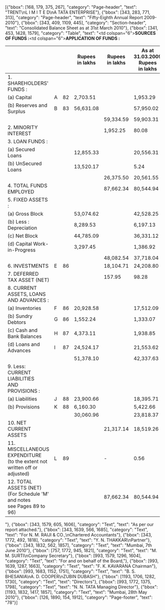 [{"bbox": [168, 179, 375, 267], "category": "Page-header", "text": "TRENT\nL I M I T E D\nA TATA ENTERPRISE"}, {"bbox": [343, 283, 771, 313], "category": "Page-header", "text": "Fifty-Eighth Annual Report 2009-2010"}, {"bbox": [343, 409, 1109, 445], "category": "Section-header", "text": "Consolidated Balance Sheet as at 31st March 2010"}, {"bbox": [341, 453, 1428, 1579], "category": "Table", "text": "<table><thead><tr><th></th><th></th><th></th><th>Rupees<br>in lakhs</th><th>Rupees<br>in lakhs</th><th>As at<br>31.03.2009<br>Rupees<br>in lakhs</th></tr></thead><tbody><tr><td colspan=\"6\"><strong>SOURCES OF FUNDS :</strong></td></tr><tr><td>1. SHAREHOLDERS' FUNDS :</td><td></td><td></td><td></td><td></td><td></td></tr><tr><td>(a) Capital</td><td>A</td><td>82</td><td>2,703.51</td><td></td><td>1,953.29</td></tr><tr><td>(b) Reserves and Surplus</td><td>B</td><td>83</td><td>56,631.08</td><td></td><td>57,950.02</td></tr><tr><td></td><td></td><td></td><td></td><td>59,334.59</td><td>59,903.31</td></tr><tr><td>2. MINORITY INTEREST</td><td></td><td></td><td></td><td>1,952.25</td><td>80.08</td></tr><tr><td>3. LOAN FUNDS :</td><td></td><td></td><td></td><td></td><td></td></tr><tr><td>(a) Secured Loans</td><td></td><td></td><td>12,855.33</td><td></td><td>20,556.31</td></tr><tr><td>(b) UnSecured Loans</td><td></td><td></td><td>13,520.17</td><td></td><td>5.24</td></tr><tr><td></td><td></td><td></td><td></td><td>26,375.50</td><td>20,561.55</td></tr><tr><td>4. TOTAL FUNDS EMPLOYED</td><td></td><td></td><td></td><td>87,662.34</td><td>80,544.94</td></tr><tr><td colspan=\"6\"><strong>APPLICATION OF FUNDS :</strong></td></tr><tr><td>5. FIXED ASSETS :</td><td></td><td></td><td></td><td></td><td></td></tr><tr><td>(a) Gross Block</td><td></td><td></td><td>53,074.62</td><td></td><td>42,528.25</td></tr><tr><td>(b) Less : Depreciation</td><td></td><td></td><td>8,289.53</td><td></td><td>6,197.13</td></tr><tr><td>(c) Net Block</td><td></td><td></td><td>44,785.09</td><td></td><td>36,331.12</td></tr><tr><td>(d) Capital Work-in-Progress</td><td></td><td></td><td>3,297.45</td><td></td><td>1,386.92</td></tr><tr><td></td><td></td><td></td><td></td><td>48,082.54</td><td>37,718.04</td></tr><tr><td>6. INVESTMENTS</td><td>E</td><td>86</td><td></td><td>18,104.71</td><td>24,208.80</td></tr><tr><td>7. DEFERRED TAX ASSET (NET)</td><td></td><td></td><td></td><td>157.95</td><td>98.28</td></tr><tr><td>8. CURRENT ASSETS, LOANS<br>AND ADVANCES :</td><td></td><td></td><td></td><td></td><td></td></tr><tr><td>(a) Inventories</td><td>F</td><td>86</td><td>20,928.58</td><td></td><td>17,512.09</td></tr><tr><td>(b) Sundry Debtors</td><td>G</td><td>86</td><td>1,552.24</td><td></td><td>1,333.07</td></tr><tr><td>(c) Cash and Bank Balances</td><td>H</td><td>87</td><td>4,373.11</td><td></td><td>1,938.85</td></tr><tr><td>(d) Loans and Advances</td><td>I</td><td>87</td><td>24,524.17</td><td></td><td>21,553.62</td></tr><tr><td></td><td></td><td></td><td>51,378.10</td><td></td><td>42,337.63</td></tr><tr><td>9. Less: CURRENT LIABILITIES<br>AND PROVISIONS :</td><td></td><td></td><td></td><td></td><td></td></tr><tr><td>(a) Liabilities</td><td>J</td><td>88</td><td>23,900.66</td><td></td><td>18,395.71</td></tr><tr><td>(b) Provisions</td><td>K</td><td>88</td><td>6,160.30</td><td></td><td>5,422.66</td></tr><tr><td></td><td></td><td></td><td>30,060.96</td><td></td><td>23,818.37</td></tr><tr><td>10. NET CURRENT ASSETS</td><td></td><td></td><td></td><td>21,317.14</td><td>18,519.26</td></tr><tr><td>11. MISCELLANEOUS EXPENDITURE<br>(to the extent not written off or<br>adjusted)</td><td>L</td><td>89</td><td></td><td>-</td><td>0.56</td></tr><tr><td>12. TOTAL ASSETS (NET)<br>(For Schedule 'M' and notes<br>see Pages 89 to 96)</td><td></td><td></td><td></td><td>87,662.34</td><td>80,544.94</td></tr></tbody></table>"}, {"bbox": [343, 1579, 605, 1606], "category": "Text", "text": "As per our report attached."}, {"bbox": [343, 1639, 566, 1685], "category": "Text", "text": "For N. M. RAIJI & CO.,\nChartered Accountants"}, {"bbox": [343, 1772, 492, 1818], "category": "Text", "text": "Y. N. THAKKAR\nPartner"}, {"bbox": [343, 1832, 562, 1857], "category": "Text", "text": "Mumbai, 7th June 2010"}, {"bbox": [757, 1772, 945, 1821], "category": "Text", "text": "M. M. SURTI\nCompany Secretary"}, {"bbox": [993, 1579, 1296, 1604], "category": "Text", "text": "For and on behalf of the Board,"}, {"bbox": [993, 1639, 1287, 1663], "category": "Text", "text": "F. K. KAVARANA Chairman"}, {"bbox": [993, 1683, 1152, 1751], "category": "Text", "text": "B. S. BHESANIA\nA. D. COOPER\nZUBIN DUBASH"}, {"bbox": [1193, 1706, 1282, 1730], "category": "Text", "text": "Directors"}, {"bbox": [993, 1772, 1375, 1798], "category": "Text", "text": "N. N. TATA Managing Director"}, {"bbox": [1193, 1832, 1417, 1857], "category": "Text", "text": "Mumbai, 28th May 2010"}, {"bbox": [126, 1890, 154, 1912], "category": "Page-footer", "text": "78"}]